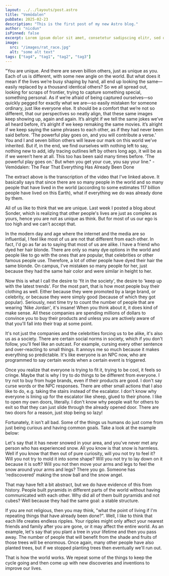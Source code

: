 ```yaml
---
layout: ../../layouts/post.astro
title: "Vemödalen"
pubDate: 2025-02-23
description: "This is the first post of my new Astro blog."
author: "nicdun"
isPinned: false
excerpt: Lorem ipsum dolor sit amet, consetetur sadipscing elitr, sed diam nonumy eirmod tempor invidunt ut labore et dolore magna aliquyam erat, sed diam voluptua. At vero eos et accusam et justo duo dolores et ea rebum. Stet clita kasd gubergren, no sea takimata sanctus est Lorem ipsum dolor sit amet. Lorem ipsum dolor sit amet, consetetur sadipscing elitr, sed diam nonumy eirmod tempor invidunt ut labore et dolore magna aliquyam erat, sed diam voluptua. At vero eos et accusam et
image:
  src: "/images/rat_race.jpg"
  alt: "some alt text"
tags: ["tag4", "tag1", "tag2", "tag3"]
---
```


"You are unique. And there are seven billion others, just as unique as you. Each of us is different, with some new angle on the world. But what does it mean if the lives we’re busy shaping by hand, all end up looking the same—easily replaced by a thousand identical others? So we all spread out, looking for scraps of frontier, trying to capture something special, something personal. As if we’re afraid of being captured ourselves—so quickly pegged for exactly what we are—so easily mistaken for someone ordinary, just like everyone else. It should be a comfort that we’re not so different, that our perspectives so neatly align, that these same images keep showing up, again and again. It’s alright if we tell the same jokes we’ve all heard before, it’s alright if we keep remaking the same movies. it’s alright if we keep saying the same phrases to each other, as if they had never been said before. ‘The powerful play goes on, and you will contribute a verse.’ You and I and seven billion others will leave our mark on this world we’ve inherited. But if, in the end, we find ourselves with nothing left to say, nothing new to add, idly tracing outlines left by others long ago, it will be as if we weren’t here at all. This too has been said many times before. ‘The powerful play goes on.’ But when you get your cue, you say your line." - Vemödalen: The Fear That Everything Has Already Been Done

The extract above is the transcription of the video that I've linked above. It basically says that since there are so many people in the world and so many people that have lived in the world (according to some estimates 117 billion people have lived on this Earth), what if everything we do was already done by them.

All of us like to think that we are unique. Last week I posted a blog about Sonder, which is realizing that other people's lives are just as complex as yours, hence you are not as unique as think. But for most of us our ego is too high and we can't accept that.

In the modern day and age where the internet and the media are so influential, I feel like most of us are not that different from each other. In fact, I'd go as far as to saying that most of us are alike. I have a friend who dyed her hair blonde. There are only so many dye options in the world and people like to go with the ones that are popular, that celebrities or other famous people use. Therefore, a lot of other people have dyed their hair the same blonde. On campus, I've mistaken so many people for her, just because they had the same hair color and were similar in height to her.

Now this is what I call the desire to 'fit in the society', the desire to 'keep up with the latest trends'. For the most part, that is how most people buy their clothing as well. Either because they were promoted by a large brand, or celebrity, or because they were simply good (because of which they got popular). Seriously, next time try to count the number of people that are wearing 'Nike Jordan', it's insane! When you think about it, it does kind of make sense. All these companies are spending millions of dollars to convince you to buy their products and unless you are actively aware of that you'll fall into their trap at some point.

It's not just the companies and the celebrities forcing us to be alike, it's also us as a society. There are certain social norms in society, which if you don't follow, you'll feel like an outcast. For example, cursing every other sentence and over-reacting to small things. It annoys me so much because it makes everything so predictable. It's like everyone is an NPC now, who are programmed to say certain words when a certain event is triggered.

Once you realize that everyone is trying to fit it, trying to be cool, it feels so cringe. Maybe that is why I try to do things to be different from everyone. I try not to buy from huge brands, even if their products are good. I don't say curse words or the NPC responses. There are other small actions that I also like to do, e.g. taking the stairs instead of the escalator. I don't know why everyone is lining up for the escalator like sheep, glued to their phone. I like to open my own doors, literally. I don't know why people wait for others to exit so that they can just slide through the already opened door. There are two doors for a reason, just stop being so lazy!

Fortunately, it isn't all bad. Some of the things us humans do just come from just being curious and having common goals. Take a look at the example below:

Let's say that it has never snowed in your area, and you've never met any person who has experienced snow. All you know is that snow is harmless. Well if you know that then out of pure curiosity, will you not try to feel it? Will you not try to mold it into some shape? Will you not try to lay down on it because it is soft? Will you not then move your arms and legs to feel the snow around your arms and legs? There you go. Someone has 'rediscovered' making the snow ball and the snow angel.

That may have felt a bit abstract, but we do have evidence of this from history. People built pyramids in different parts of the world without having communicated with each other. Why did all of them built pyramids and not cubes? Well because they had the same goal: a stable structure.

If you are not religious, then you may think, "what the point of living if I'm repeating things that have already been done?". Well, I like to think that each life creates endless ripples. Your ripples might only affect your nearest friends and family after you are gone, or it may affect the entire world. As an example, let's say that you plant a tree in your lifetime and then you pass away. The number of people that will benefit from the shade and fruits of those trees will be enormous. Once again, many other people have also planted trees, but if we stopped planting trees then eventually we'll run out.

That is how the world works. We repeat some of the things to keep the cycle going and then come up with new discoveries and inventions to improve our lives.